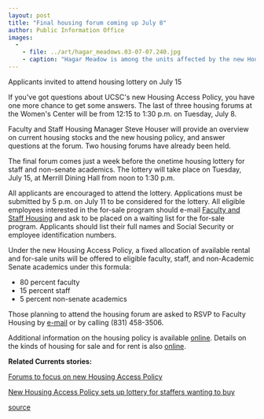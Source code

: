 ```yaml
---
layout: post
title: "Final housing forum coming up July 8"
author: Public Information Office
images:
  -
    - file: ../art/hagar_meadows.03-07-07.240.jpg
    - caption: "Hagar Meadow is among the units affected by the new Housing Access Policy. Photo: Chris Myers"
---
```


Applicants invited to attend housing lottery on July 15

If you've got questions about UCSC's new Housing Access Policy, you have one more chance to get some answers. The last of three housing forums at the Women's Center will be from 12:15 to 1:30 p.m. on Tuesday, July 8.

Faculty and Staff Housing Manager Steve Houser will provide an overview on current housing stocks and the new housing policy, and answer questions at the forum. Two housing forums have already been held.  

The final forum comes just a week before the onetime housing lottery for staff and non-senate academics. The lottery will take place on Tuesday, July 15, at Merrill Dining Hall from noon to 1:30 p.m.   

All applicants are encouraged to attend the lottery. Applications must be submitted by 5 p.m. on July 11 to be considered for the lottery. All eligible employees interested in the for-sale program should e-mail [Faculty and Staff Housing][1] and ask to be placed on a waiting list for the for-sale program. Applicants should list their full names and Social Security or employee identification numbers.   

Under the new Housing Access Policy, a fixed allocation of available rental and for-sale units will be offered to eligible faculty, staff, and non-Academic Senate academics under this formula:  

* 80 percent faculty  
* 15 percent staff  
* 5 percent non-senate academics  

Those planning to attend the housing forum are asked to RSVP to Faculty Housing by [e-mail][1] or by calling (831) 458-3506.  

Additional information on the housing policy is available [online][2]. Details on the kinds of housing for sale and for rent is also [online][3].

**Related Currents stories:**  

[ Forums to focus on new Housing Access Policy ][4]  

[New Housing Access Policy sets up lottery for staffers wanting to buy ][5]

[1]: mailto:facultyhousing@ucsc.edu
[2]: http://planning.ucsc.edu/pac/cwc.html
[3]: http://www.housing.ucsc.edu/housing/faculty.html
[4]: http://www.ucsc.edu/currents/02-03/06-23/housing_forums.html
[5]: http://www.ucsc.edu/currents/02-03/06-09/housing.html

[source](http://www1.ucsc.edu/currents/03-04/07-07/housing.html "Permalink to housing")
